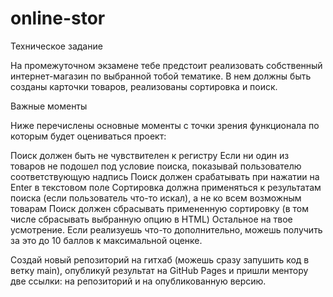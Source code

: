 # online-stor
Техническое задание

На промежуточном экзамене тебе предстоит реализовать собственный интернет-магазин по выбранной тобой тематике. В нем должны быть созданы карточки товаров, реализованы сортировка и поиск.

Важные моменты

Ниже перечислены основные моменты с точки зрения функционала по которым будет оцениваться проект:

Поиск должен быть не чувствителен к регистру
Если ни один из товаров не подошел под условие поиска, показывай пользователю соответствующую надпись
Поиск должен срабатывать при нажатии на Enter в текстовом поле
Сортировка должна применяться к результатам поиска (если пользователь что-то искал), а не ко всем возможным товарам
Поиск должен сбрасывать примененную сортировку (в том числе сбрасывать выбранную опцию в HTML)
Остальное на твое усмотрение. Если реализуешь что-то дополнительно, можешь получить за это до 10 баллов к максимальной оценке.

Создай новый репозиторий на гитхаб (можешь сразу запушить код в ветку main), опубликуй результат на GitHub Pages и пришли ментору две ссылки: на репозиторий и на опубликованную версию.
